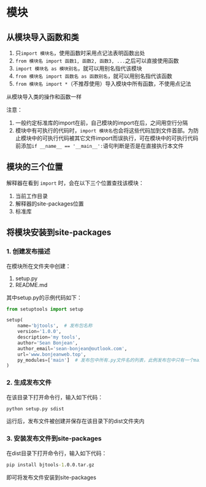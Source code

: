 # 模块

## 从模块导入函数和类

1. 只`import 模块名`，使用函数时采用点记法表明函数出处
2. `from 模块名 import 函数1, 函数2, 函数3, ...`之后可以直接使用函数
3. `import 模块名 as 模块别名`，就可以用别名指代该模块
4. `from 模块名 import 函数名 as 函数别名`，就可以用别名指代该函数
5. `from 模块名 import *`（不推荐使用）导入模块中所有函数，不使用点记法

从模块导入类的操作和函数一样

注意：
1. 一般约定标准库的import在前，自己模块的import在后，之间用空行分隔
2. 模块中有可执行的代码时，`import 模块名`也会将这些代码加到文件首部。为防止模块中的可执行代码被其它文件import而误执行，可在模块中的可执行代码前添加`if __name__ == '__main__':`语句判断是否是在直接执行本文件

## 模块的三个位置

解释器在看到 `import` 时，会在以下三个位置查找该模块：
1. 当前工作目录
2. 解释器的site-packages位置
3. 标准库

## 将模块安装到site-packages

### 1. 创建发布描述

在模块所在文件夹中创建：
1. setup.py
2. README.md

其中setup.py的示例代码如下：

```python
from setuptools import setup

setup(
    name='bjtools',  # 发布包名称
    version='1.0.0',
    description='my tools',
    author='Sean Bonjean',
    author_email='sean-bonjean@outlook.com',
    url='www.bonjeanweb.top',
    py_modules=['main']  # 发布包中所有.py文件名的列表，此例发布包中只有一个main.py文件
)
```

### 2. 生成发布文件

在该目录下打开命令行，输入如下代码：

```cmd
python setup.py sdist
```

运行后，发布文件被创建并保存在该目录下的dist文件夹内

### 3. 安装发布文件到site-packages

在dist目录下打开命令行，输入如下代码：

```cmd
pip install bjtools-1.0.0.tar.gz
```

即可将发布文件安装到site-packages
